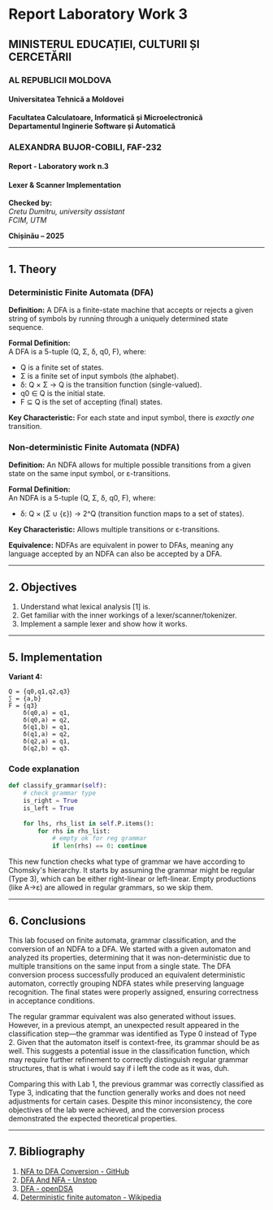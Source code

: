 # Report Laboratory Work 3

## MINISTERUL EDUCAȚIEI, CULTURII ȘI CERCETĂRII
### AL REPUBLICII MOLDOVA
#### Universitatea Tehnică a Moldovei  
**Facultatea Calculatoare, Informatică și Microelectronică**  
**Departamentul Inginerie Software și Automatică**  

### **ALEXANDRA BUJOR-COBILI, FAF-232**  
#### **Report - Laboratory work n.3**  
#### **Lexer & Scanner Implementation**  

**Checked by:**  
*Cretu Dumitru, university assistant*  
*FCIM, UTM*  

**Chișinău – 2025**  

---

## **1. Theory**

### **Deterministic Finite Automata (DFA)**
**Definition:** A DFA is a finite-state machine that accepts or rejects a given string of symbols by running through a uniquely determined state sequence.  

**Formal Definition:**  
A DFA is a 5-tuple (Q, Σ, δ, q0, F), where:  
- Q is a finite set of states.
- Σ is a finite set of input symbols (the alphabet).
- δ: Q × Σ → Q is the transition function (single-valued).
- q0 ∈ Q is the initial state.
- F ⊆ Q is the set of accepting (final) states.  

**Key Characteristic:** For each state and input symbol, there is *exactly one* transition.  


### **Non-deterministic Finite Automata (NDFA)**
**Definition:** An NDFA allows for multiple possible transitions from a given state on the same input symbol, or ε-transitions.  

**Formal Definition:**  
An NDFA is a 5-tuple (Q, Σ, δ, q0, F), where:  
- δ: Q × (Σ ∪ {ε}) → 2^Q (transition function maps to a set of states).  

**Key Characteristic:** Allows multiple transitions or ε-transitions.  

**Equivalence:** NDFAs are equivalent in power to DFAs, meaning any language accepted by an NDFA can also be accepted by a DFA.  

---

## **2. Objectives**

1. Understand what lexical analysis [1] is.
2. Get familiar with the inner workings of a lexer/scanner/tokenizer.
3. Implement a sample lexer and show how it works. 

---

## **5. Implementation**

**Variant 4:**
```
Q = {q0,q1,q2,q3}
∑ = {a,b}
F = {q3}
    δ(q0,a) = q1,
    δ(q0,a) = q2,
    δ(q1,b) = q1,
    δ(q1,a) = q2,
    δ(q2,a) = q1,
    δ(q2,b) = q3.
```

### **Code explanation**
```python
def classify_grammar(self):
    # check grammar type
    is_right = True
    is_left = True
    
    for lhs, rhs_list in self.P.items():
        for rhs in rhs_list:
            # empty ok for reg grammar
            if len(rhs) == 0: continue
```

This new function checks what type of grammar we have according to Chomsky's hierarchy. It starts by assuming the grammar might be regular (Type 3), which can be either right-linear or left-linear. Empty productions (like A→ε) are allowed in regular grammars, so we skip them.


---

## **6. Conclusions**

This lab focused on finite automata, grammar classification, and the conversion of an NDFA to a DFA. We started with a given automaton and analyzed its properties, determining that it was non-deterministic due to multiple transitions on the same input from a single state. The DFA conversion process successfully produced an equivalent deterministic automaton, correctly grouping NDFA states while preserving language recognition. The final states were properly assigned, ensuring correctness in acceptance conditions.

The regular grammar equivalent was also generated without issues. However, in a previous atempt, an unexpected result appeared in the classification step—the grammar was identified as Type 0 instead of Type 2. Given that the automaton itself is context-free, its grammar should be as well. This suggests a potential issue in the classification function, which may require further refinement to correctly distinguish regular grammar structures, that is what i would say if i left the code as it was, duh.

Comparing this with Lab 1, the previous grammar was correctly classified as Type 3, indicating that the function generally works and does not need adjustments for certain cases. Despite this minor inconsistency, the core objectives of the lab were achieved, and the conversion process demonstrated the expected theoretical properties.

---

## **7. Bibliography**

1. [NFA to DFA Conversion - GitHub](https://github.com/filpatterson/DSL_laboratory_works/tree/master/2_FiniteAutomata)
2. [DFA And NFA - Unstop](https://unstop.com/blog/difference-between-dfa-and-nfa#:~:text=Similarities%20between%20DFA%20and%20NFA,also%20known%20as%20regular%20languages.)
3. [DFA - openDSA](https://cs.stanford.edu/people/eroberts/courses/soco/projects/2004-05/automata-theory/apps.html)
4. [Deterministic finite automaton - Wikipedia](https://en.wikipedia.org/wiki/Deterministic_finite_automaton#:~:text=11.1%20Further%20reading-,Formal%20definition,finite%20set%20of%20states%20Q)
